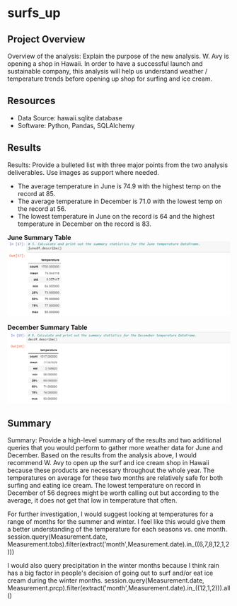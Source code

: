 # surfs_up
## Project Overview

Overview of the analysis: Explain the purpose of the new analysis.
W. Avy is opening a shop in Hawaii. In order to have a successful launch and sustainable company, this analysis will help us understand weather / temperature trends before opening up shop for surfing and ice cream. 

## Resources
- Data Source: hawaii.sqlite database
- Software: Python, Pandas, SQLAlchemy

## Results
Results: Provide a bulleted list with three major points from the two analysis deliverables. Use images as support where needed.
* The average temperature in June is 74.9 with the highest temp on the record at 85. 
* The average temperature in December is 71.0 with the lowest temp on the record at 56. 
* The lowest temperature in June on the record is 64 and the highest temperature in December on the record is 83. <br>


**June Summary Table**
![June Summary Table](https://github.com/jinnabelle/surfs_up/blob/main/juneDF.png)

**December Summary Table**
![December Summary Table](https://github.com/jinnabelle/surfs_up/blob/main/decemberDF.png)

## Summary
Summary: Provide a high-level summary of the results and two additional queries that you would perform to gather more weather data for June and December.
Based on the results from the analysis above, I would recommend W. Avy to open up the surf and ice cream shop in Hawaii because these products are necessary throughout the whole year. The temperatures on average for these two months are relatively safe for both surfing and eating ice cream. The lowest temperature on record in December of 56 degrees might be worth calling out but according to the average, it does not get that low in temperature that often.

For further investigation, I would suggest looking at temperatures for a range of months for the summer and winter. I feel like this would give them a better understanding of the temperature for each seasons vs. one month. 
    session.query(Measurement.date, Measurement.tobs).filter(extract('month',Measurement.date).in_((6,7,8,12,1,2)))

I would also query precipitation in the winter months because I think rain has a big factor in people's decision of going out to surf and/or eat ice cream during the winter months. 
    session.query(Measurement.date, Measurement.prcp).filter(extract('month',Measurement.date).in_((12,1,2))).all()
